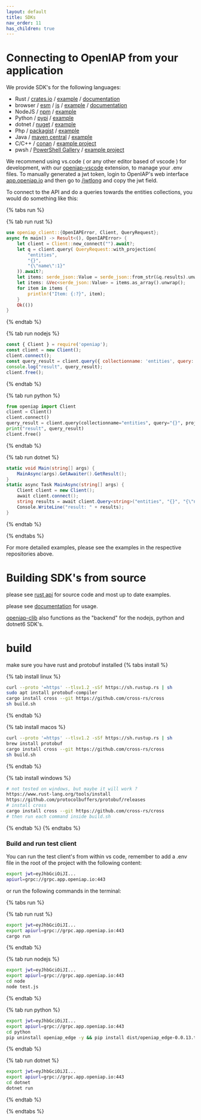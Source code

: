 ```yaml
---
layout: default
title: SDKs
nav_order: 11
has_children: true
---
```


# Connecting to OpenIAP from your application
We provide SDK's for the following languages:
- Rust / [crates.io](https://crates.io/crates/openiap-client) / [example](https://github.com/openiap/rustapi/tree/main/crates/cli) / [documentation](https://docs.rs/openiap-client/0.0.19/openiap_client/)
- browser / [esm](https://github.com/openiap/jsapi/tree/esm) / [js](https://github.com/openiap/jsapi) / [example](https://github.com/openiap/core-web) / [documentation](https://docs.openiap.io/docs/sdk/nodesdk/classes/openiap.html#constructor)
- NodeJS / [npm](https://www.npmjs.com/package/openiap) / [example](https://github.com/skadefro/nodetest)
- Python / [pypi](https://pypi.org/project/openiap-edge/) / [example](https://github.com/openiap/pythontest)
- dotnet / [nuget](https://www.nuget.org/packages/OpenIAP/) / [example](https://github.com/skadefro/dotnettest)
- Php / [packagist](https://packagist.org/packages/openiap/client) / [example](https://github.com/skadefro/phptest)
- Java / [maven central](https://central.sonatype.com/artifact/io.openiap/client) / [example](https://github.com/skadefro/javatest)
- C/C++ /  [conan](https://conan.io/center/recipes/openiap) / [example project](https://github.com/skadefro/ctest)
- pwsh / [PowerShell Gallery](https://www.powershellgallery.com/packages/openiap) / [example project](https://github.com/openiap/pwshtest)

We recommend using vs.code ( or any other editor based of vscode ) for development, with our [openiap-vscode](https://marketplace.visualstudio.com/items?itemName=openiap.openiap-assistant) extension, to manage your .env files. To manually generated a jwt token, login to OpenIAP's web interface [app.openiap.io](https://app.openiap.io) and then go to [/jwtlong](https://app.openiap.io/jwtlong) and copy the jwt field.

To connect to the API and do a queries towards the entities collections, you would do something like this:

{% tabs run %}

{% tab run rust %}
```rust
use openiap_client::{OpenIAPError, Client, QueryRequest};
async fn main() -> Result<(), OpenIAPError> {
    let client = Client::new_connect("").await?;
    let q = client.query( QueryRequest::with_projection(
        "entities",
        "{}",
        "{\"name\":1}"
    )).await?;
    let items: serde_json::Value = serde_json::from_str(&q.results).unwrap();
    let items: &Vec<serde_json::Value> = items.as_array().unwrap();
    for item in items {
        println!("Item: {:?}", item);
    }
    Ok(())
}
```
{% endtab %}

{% tab run nodejs %}
```javascript
const { Client } = require('openiap');
const client = new Client();
client.connect();
const query_result = client.query({ collectionname: 'entities', query: '{}', projection: '{"name":1}' });
console.log("result", query_result);
client.free();
```
{% endtab %}

{% tab run python %}
```python
from openiap import Client
client = Client()
client.connect()
query_result = client.query(collectionname="entities", query="{}", projection="{\"name\": 1}")
print("result", query_result)
client.free()
```
{% endtab %}

{% tab run dotnet %}
```csharp
static void Main(string[] args) {
    MainAsync(args).GetAwaiter().GetResult();
}
static async Task MainAsync(string[] args) {
    Client client = new Client();
    await client.connect();
    string results = await client.Query<string>("entities", "{}", "{\"name\": 1}");
    Console.WriteLine("result: " + results);    
}
```
{% endtab %}

{% endtabs %}

For more detailed examples, please see the examples in the respective repositories above.


# Building SDK's from source

please see [rust api](https://github.com/openiap/rustapi/) for source code and most up to date examples.

please see [documentation](https://docs.rs/openiap-client/latest/openiap_client/) for usage.

[openiap-clib](https://crates.io/crates/openiap-clib) also functions as the "backend" for the nodejs, python and dotnet6 SDK's.

# build
make sure you have rust and protobuf installed
{% tabs install %}

{% tab install linux %}
```bash
curl --proto '=https' --tlsv1.2 -sSf https://sh.rustup.rs | sh
sudo apt install protobuf-compiler
cargo install cross --git https://github.com/cross-rs/cross
sh build.sh
```
{% endtab %}

{% tab install macos %}
```bash
curl --proto '=https' --tlsv1.2 -sSf https://sh.rustup.rs | sh
brew install protobuf
cargo install cross --git https://github.com/cross-rs/cross
sh build.sh
```
{% endtab %}

{% tab install windows %}
```bash
# not tested on windows, but maybe it will work ?
https://www.rust-lang.org/tools/install
https://github.com/protocolbuffers/protobuf/releases
# install cross
cargo install cross --git https://github.com/cross-rs/cross
# then run each command inside build.sh
```
{% endtab %}
{% endtabs %}

### Build and run test client
You can run the test client's from within vs code, remember to add a .env file in the root of the project with the following content:
```bash
export jwt=eyJhbGciOiJI...
apiurl=grpc://grpc.app.openiap.io:443
```
or run the following commands in the terminal:

{% tabs run %}

{% tab run rust %}
```bash
export jwt=eyJhbGciOiJI...
export apiurl=grpc://grpc.app.openiap.io:443
cargo run
```
{% endtab %}

{% tab run nodejs %}
```bash
export jwt=eyJhbGciOiJI...
export apiurl=grpc://grpc.app.openiap.io:443
cd node
node test.js
```
{% endtab %}

{% tab run python %}
```bash
export jwt=eyJhbGciOiJI...
export apiurl=grpc://grpc.app.openiap.io:443
cd python
pip uninstall openiap_edge -y && pip install dist/openiap_edge-0.0.13.tar.gz && python test.py
```
{% endtab %}

{% tab run dotnet %}
```bash
export jwt=eyJhbGciOiJI...
export apiurl=grpc://grpc.app.openiap.io:443
cd dotnet
dotnet run
```
{% endtab %}

{% endtabs %}
